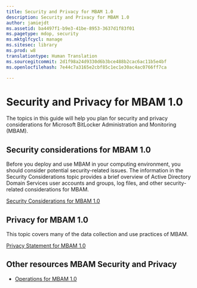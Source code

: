 ```yaml
---
title: Security and Privacy for MBAM 1.0
description: Security and Privacy for MBAM 1.0
author: jamiejdt
ms.assetid: ba4497f1-b9e3-41be-8953-3637d1f83f01
ms.pagetype: mdop, security
ms.mktglfcycl: manage
ms.sitesec: library
ms.prod: w8
translationtype: Human Translation
ms.sourcegitcommit: 2d1f98a24d9330d6b3bce488b2cac6ac11b5e4bf
ms.openlocfilehash: 7e44c7a3165e2cbf85c1ec1e30ac4ac0766ff7ca

---
```



# Security and Privacy for MBAM 1.0


The topics in this guide will help you plan for security and privacy considerations for Microsoft BitLocker Administration and Monitoring (MBAM).

## Security considerations for MBAM 1.0


Before you deploy and use MBAM in your computing environment, you should consider potential security-related issues. The information in the Security Considerations topic provides a brief overview of Active Directory Domain Services user accounts and groups, log files, and other security-related considerations for MBAM.

[Security Considerations for MBAM 1.0](security-considerations-for-mbam-10.md)

## Privacy for MBAM 1.0


This topic covers many of the data collection and use practices of MBAM.

[Privacy Statement for MBAM 1.0](privacy-statement-for-mbam-10.md)

## Other resources MBAM Security and Privacy


-   [Operations for MBAM 1.0](operations-for-mbam-10.md)

 

 








<!--HONumber=Jun16_HO4-->


